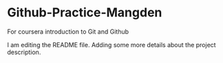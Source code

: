 # Github-Practice-Mangden
For coursera introduction to Git and Github

I am editing the README file. Adding some more details about the project description.
